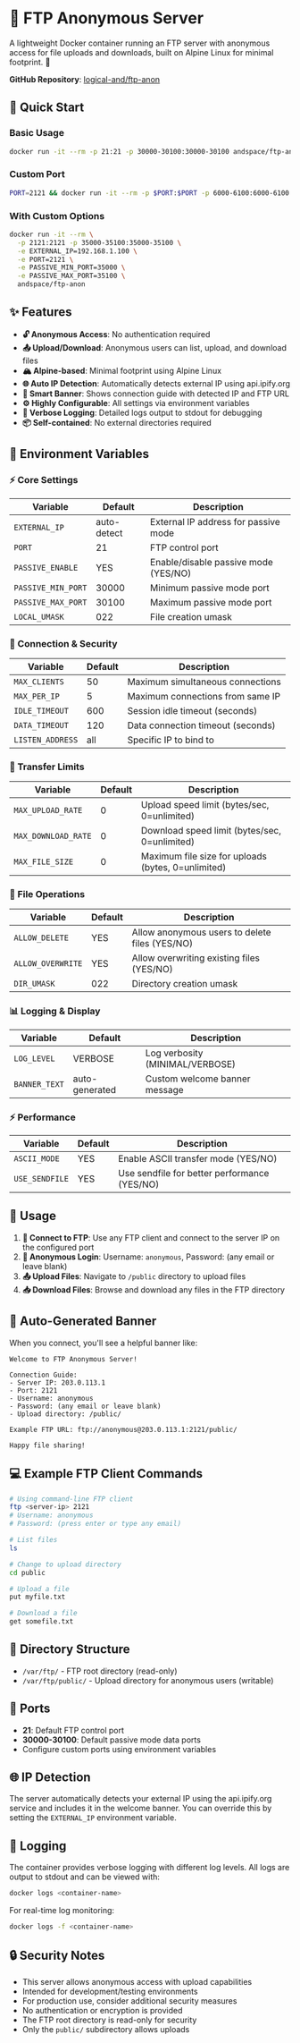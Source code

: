 # 📁 FTP Anonymous Server

A lightweight Docker container running an FTP server with anonymous access for file uploads and downloads, built on Alpine Linux for minimal footprint. 🚀

**GitHub Repository**: [logical-and/ftp-anon](https://github.com/logical-and/ftp-anon)

## 🚀 Quick Start

### Basic Usage

```bash
docker run -it --rm -p 21:21 -p 30000-30100:30000-30100 andspace/ftp-anon
```

### Custom Port

```bash
PORT=2121 && docker run -it --rm -p $PORT:$PORT -p 6000-6100:6000-6100 -v $(pwd):/var/ftp/public -e PORT=$PORT -e PASSIVE_MIN_PORT=6000 -e PASSIVE_MAX_PORT=6100 andspace/ftp-anon
```

### With Custom Options

```bash
docker run -it --rm \
  -p 2121:2121 -p 35000-35100:35000-35100 \
  -e EXTERNAL_IP=192.168.1.100 \
  -e PORT=2121 \
  -e PASSIVE_MIN_PORT=35000 \
  -e PASSIVE_MAX_PORT=35100 \
  andspace/ftp-anon
```

## ✨ Features

- **🔓 Anonymous Access**: No authentication required
- **📤 Upload/Download**: Anonymous users can list, upload, and download files
- **🏔️ Alpine-based**: Minimal footprint using Alpine Linux
- **🌐 Auto IP Detection**: Automatically detects external IP using api.ipify.org
- **💬 Smart Banner**: Shows connection guide with detected IP and FTP URL
- **⚙️ Highly Configurable**: All settings via environment variables
- **📝 Verbose Logging**: Detailed logs output to stdout for debugging
- **📦 Self-contained**: No external directories required

## 🔧 Environment Variables

### ⚡ Core Settings
| Variable | Default | Description |
|----------|---------|-------------|
| `EXTERNAL_IP` | auto-detect | External IP address for passive mode |
| `PORT` | 21 | FTP control port |
| `PASSIVE_ENABLE` | YES | Enable/disable passive mode (YES/NO) |
| `PASSIVE_MIN_PORT` | 30000 | Minimum passive mode port |
| `PASSIVE_MAX_PORT` | 30100 | Maximum passive mode port |
| `LOCAL_UMASK` | 022 | File creation umask |

### 🔐 Connection & Security
| Variable | Default | Description |
|----------|---------|-------------|
| `MAX_CLIENTS` | 50 | Maximum simultaneous connections |
| `MAX_PER_IP` | 5 | Maximum connections from same IP |
| `IDLE_TIMEOUT` | 600 | Session idle timeout (seconds) |
| `DATA_TIMEOUT` | 120 | Data connection timeout (seconds) |
| `LISTEN_ADDRESS` | all | Specific IP to bind to |

### 🚀 Transfer Limits
| Variable | Default | Description |
|----------|---------|-------------|
| `MAX_UPLOAD_RATE` | 0 | Upload speed limit (bytes/sec, 0=unlimited) |
| `MAX_DOWNLOAD_RATE` | 0 | Download speed limit (bytes/sec, 0=unlimited) |
| `MAX_FILE_SIZE` | 0 | Maximum file size for uploads (bytes, 0=unlimited) |

### 📁 File Operations
| Variable | Default | Description |
|----------|---------|-------------|
| `ALLOW_DELETE` | YES | Allow anonymous users to delete files (YES/NO) |
| `ALLOW_OVERWRITE` | YES | Allow overwriting existing files (YES/NO) |
| `DIR_UMASK` | 022 | Directory creation umask |

### 📊 Logging & Display
| Variable | Default | Description |
|----------|---------|-------------|
| `LOG_LEVEL` | VERBOSE | Log verbosity (MINIMAL/VERBOSE) |
| `BANNER_TEXT` | auto-generated | Custom welcome banner message |

### ⚡ Performance
| Variable | Default | Description |
|----------|---------|-------------|
| `ASCII_MODE` | YES | Enable ASCII transfer mode (YES/NO) |
| `USE_SENDFILE` | YES | Use sendfile for better performance (YES/NO) |

## 📖 Usage

1. **🔗 Connect to FTP**: Use any FTP client and connect to the server IP on the configured port
2. **👤 Anonymous Login**: Username: `anonymous`, Password: (any email or leave blank)
3. **📤 Upload Files**: Navigate to `/public` directory to upload files
4. **📥 Download Files**: Browse and download any files in the FTP directory

## 🎯 Auto-Generated Banner

When you connect, you'll see a helpful banner like:

```
Welcome to FTP Anonymous Server!

Connection Guide:
- Server IP: 203.0.113.1
- Port: 2121
- Username: anonymous
- Password: (any email or leave blank)
- Upload directory: /public/

Example FTP URL: ftp://anonymous@203.0.113.1:2121/public/

Happy file sharing!
```

## 💻 Example FTP Client Commands

```bash
# Using command-line FTP client
ftp <server-ip> 2121
# Username: anonymous
# Password: (press enter or type any email)

# List files
ls

# Change to upload directory
cd public

# Upload a file
put myfile.txt

# Download a file
get somefile.txt
```

## 📂 Directory Structure

- `/var/ftp/` - FTP root directory (read-only)
- `/var/ftp/public/` - Upload directory for anonymous users (writable)

## 🔌 Ports

- **21**: Default FTP control port
- **30000-30100**: Default passive mode data ports
- Configure custom ports using environment variables

## 🌐 IP Detection

The server automatically detects your external IP using the api.ipify.org service and includes it in the welcome banner. You can override this by setting the `EXTERNAL_IP` environment variable.

## 📝 Logging

The container provides verbose logging with different log levels. All logs are output to stdout and can be viewed with:

```bash
docker logs <container-name>
```

For real-time log monitoring:

```bash
docker logs -f <container-name>
```

## 🔒 Security Notes

- This server allows anonymous access with upload capabilities
- Intended for development/testing environments
- For production use, consider additional security measures
- No authentication or encryption is provided
- The FTP root directory is read-only for security
- Only the `public/` subdirectory allows uploads 